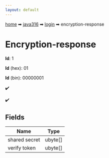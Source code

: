 ```yaml
---
layout: default
---
```


[home](/) ➡ [java316](/protocol/java316) ➡ [login](/protocol/java316/login) ➡ encryption-response

# Encryption-response

**Id**: 1

**Id** (hex): 01

**Id** (bin): 00000001

✔️

✔️

## Fields

Name | Type
---|---
shared secret | ubyte[]
verify token | ubyte[]

